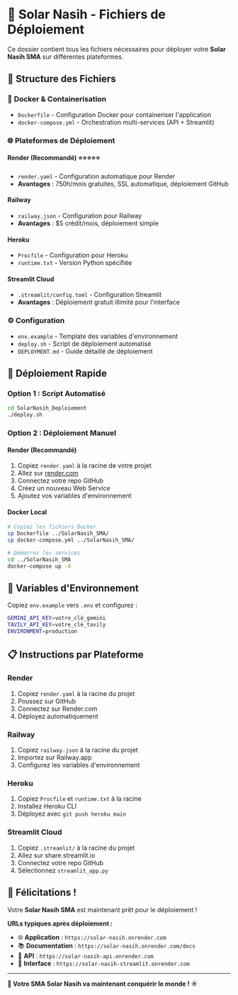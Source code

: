 # 🚀 Solar Nasih - Fichiers de Déploiement

Ce dossier contient tous les fichiers nécessaires pour déployer votre **Solar Nasih SMA** sur différentes plateformes.

## 📁 Structure des Fichiers

### 🐳 **Docker & Containerisation**
- `Dockerfile` - Configuration Docker pour containeriser l'application
- `docker-compose.yml` - Orchestration multi-services (API + Streamlit)

### 🌐 **Plateformes de Déploiement**

#### **Render** (Recommandé) ⭐⭐⭐⭐⭐
- `render.yaml` - Configuration automatique pour Render
- **Avantages** : 750h/mois gratuites, SSL automatique, déploiement GitHub

#### **Railway**
- `railway.json` - Configuration pour Railway
- **Avantages** : $5 crédit/mois, déploiement simple

#### **Heroku**
- `Procfile` - Configuration pour Heroku
- `runtime.txt` - Version Python spécifiée

#### **Streamlit Cloud**
- `.streamlit/config.toml` - Configuration Streamlit
- **Avantages** : Déploiement gratuit illimité pour l'interface

### ⚙️ **Configuration**
- `env.example` - Template des variables d'environnement
- `deploy.sh` - Script de déploiement automatisé
- `DEPLOYMENT.md` - Guide détaillé de déploiement

## 🎯 **Déploiement Rapide**

### Option 1 : Script Automatisé
```bash
cd SolarNasih_Deploiement
./deploy.sh
```

### Option 2 : Déploiement Manuel

#### **Render (Recommandé)**
1. Copiez `render.yaml` à la racine de votre projet
2. Allez sur [render.com](https://render.com)
3. Connectez votre repo GitHub
4. Créez un nouveau Web Service
5. Ajoutez vos variables d'environnement

#### **Docker Local**
```bash
# Copiez les fichiers Docker
cp Dockerfile ../SolarNasih_SMA/
cp docker-compose.yml ../SolarNasih_SMA/

# Démarrez les services
cd ../SolarNasih_SMA
docker-compose up -d
```

## 🔧 **Variables d'Environnement**

Copiez `env.example` vers `.env` et configurez :
```bash
GEMINI_API_KEY=votre_clé_gemini
TAVILY_API_KEY=votre_clé_tavily
ENVIRONMENT=production
```

## 📋 **Instructions par Plateforme**

### **Render**
1. Copiez `render.yaml` à la racine du projet
2. Poussez sur GitHub
3. Connectez sur Render.com
4. Déployez automatiquement

### **Railway**
1. Copiez `railway.json` à la racine du projet
2. Importez sur Railway.app
3. Configurez les variables d'environnement

### **Heroku**
1. Copiez `Procfile` et `runtime.txt` à la racine
2. Installez Heroku CLI
3. Déployez avec `git push heroku main`

### **Streamlit Cloud**
1. Copiez `.streamlit/` à la racine du projet
2. Allez sur share.streamlit.io
3. Connectez votre repo GitHub
4. Sélectionnez `streamlit_app.py`

## 🎉 **Félicitations !**

Votre **Solar Nasih SMA** est maintenant prêt pour le déploiement !

**URLs typiques après déploiement :**
- 🌐 **Application** : `https://solar-nasih.onrender.com`
- 📚 **Documentation** : `https://solar-nasih.onrender.com/docs`
- 🔧 **API** : `https://solar-nasih-api.onrender.com`
- 📱 **Interface** : `https://solar-nasih-streamlit.onrender.com`

---

**🚀 Votre SMA Solar Nasih va maintenant conquérir le monde ! ☀️** 